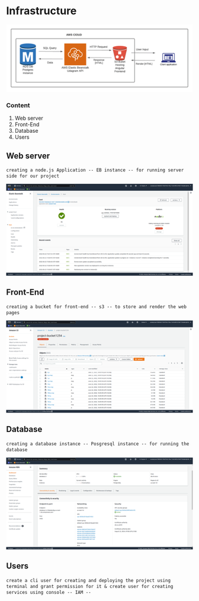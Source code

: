 # Infrastructure
![digram](../screenshots/udagram-api-hosting.png)

### Content
1. Web server
2. Front-End
3. Database
4. Users

## Web server
    creating a node.js Application -- EB instance -- for running server side for our project
    
![EB image](../screenshots/EB.png)


## Front-End
    creating a bucket for front-end -- s3 -- to store and render the web pages
![pipeline image](../screenshots/S3.png)

## Database
    creating a database instance -- Posgresql instance -- for running the database
![pipeline image](../screenshots/RDS.png)

## Users
    create a cli user for creating and deploying the project using terminal and grant permission for it & create user for creating services using console -- IAM --
